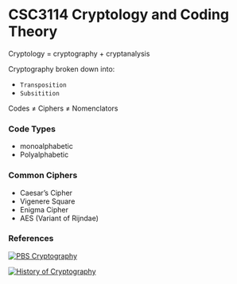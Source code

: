 # CSC3114 Cryptology and Coding Theory

Cryptology = cryptography + cryptanalysis

Cryptography broken down into:
- `Transposition`
- `Subsitition`

Codes ≠ Ciphers ≠ Nomenclators

### Code Types

- monoalphabetic
- Polyalphabetic

### Common Ciphers

- Caesar’s Cipher
- Vigenere Square
- Enigma Cipher
- AES (Variant of Rijndae)

### References

[![PBS Cryptography](http://img.youtube.com/vi/jhXCTbFnK8o/0.jpg)](https://www.youtube.com/watch?v=jhXCTbFnK8o "PBS Cryptography")

[![History of Cryptography](http://img.youtube.com/vi/9pp9YpginNg/0.jpg)](https://www.youtube.com/watch?v=9pp9YpginNg "History of Cryptography")
